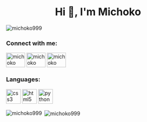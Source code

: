 <h1 align="center">Hi 👋, I'm Michoko</h1>
<p align="left"> <img src="https://komarev.com/ghpvc/?username=michoko999&label=Profile%20views&color=0e75b6&style=flat" alt="michoko999" /> </p>

<h3 align="left">Connect with me:</h3>
<p align="left">
<a href="https://www.youtube.com/c/michoko" target="blank"><img align="center" src="https://raw.githubusercontent.com/maurodesouza/profile-readme-generator/master/src/assets/icons/social/youtube/default.svg" alt="michoko" height="40" width="52" /></a>
<a href="https://dsc.bio/michoko" target="blank"><img align="center" src="https://raw.githubusercontent.com/maurodesouza/profile-readme-generator/master/src/assets/icons/social/discord/default.svg" alt="michoko" height="40" width="52" /></a>
<a href="https://twitch.tv/michoko" target="blank"><img align="center" src="https://raw.githubusercontent.com/maurodesouza/profile-readme-generator/master/src/assets/icons/social/twitch/default.svg" alt="michoko" height="40" width="52" /></a>
</p>

<h3 align="left">Languages:</h3>
<p align="left">
  <img src="https://cdn.jsdelivr.net/gh/devicons/devicon/icons/css3/css3-original.svg" alt="css3" width="40" height="40"/>
  <img src="https://cdn.jsdelivr.net/gh/devicons/devicon/icons/html5/html5-original.svg" alt="html5" width="40" height="40"/>
  <img src="https://cdn.jsdelivr.net/gh/devicons/devicon/icons/python/python-original.svg" alt="python" width="40" height="40"/>
</p>

<p><img align="left" src="https://github-readme-stats.vercel.app/api/top-langs?username=michoko999&show_icons=true&locale=en&layout=compact" alt="michoko999" /></p>

<p>&nbsp;<img align="center" src="https://github-readme-stats.vercel.app/api?username=michoko999&show_icons=true&locale=en" alt="michoko999" /></p>


